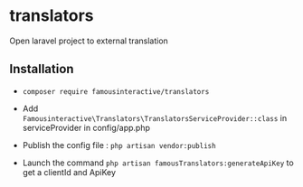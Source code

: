 # translators
Open laravel project to external translation

## Installation

  - `composer require famousinteractive/translators`
  
  - Add `Famousinteractive\Translators\TranslatorsServiceProvider::class` in serviceProvider in config/app.php

  - Publish the config file : `php artisan vendor:publish` 
  
  - Launch the command `php artisan famousTranslators:generateApiKey` to get a clientId and ApiKey
